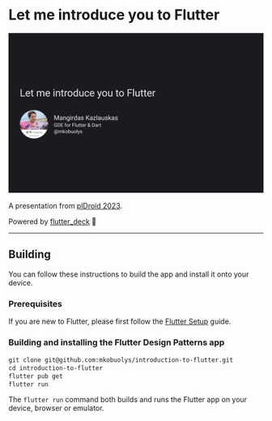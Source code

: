 # Let me introduce you to Flutter

![Header image](images/title_slide.png)

A presentation from [plDroid 2023](https://pldroid.com/).

Powered by [flutter_deck](https://pub.dev/packages/flutter_deck) 🚀

---

## Building

You can follow these instructions to build the app and install it onto your device.

### Prerequisites

If you are new to Flutter, please first follow the [Flutter Setup](https://flutter.dev/setup/) guide.

### Building and installing the Flutter Design Patterns app

```
git clone git@github.com:mkobuolys/introduction-to-flutter.git
cd introduction-to-flutter
flutter pub get
flutter run
```

The `flutter run` command both builds and runs the Flutter app on your device, browser or emulator.
